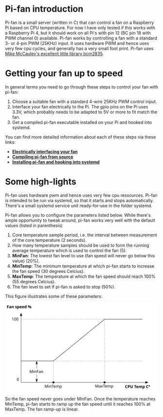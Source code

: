 # Pi-fan introduction
Pi-fan is a small server (written in C) that can control a fan on a Raspberry Pi based on CPU temperature. For now I have only tested if this works with a Raspberry Pi 4, but it should work on all Pi's with pin 12 (BC pin 18 with PWM channel 0) available. Pi-fan works by controlling a fan with a standard 3- or 4-pin PWM (25KHz) input. It uses hardware PWM and hence uses very few cpu cycles, and generally has a very small foot print. Pi-fan uses [Mike McCauley's excellent little library bcm2835](https://www.airspayce.com/mikem/bcm2835).


# Getting your fan up to speed
In general terms you need to go through these steps to control your fan with pi-fan:
1. Choose a suitable fan with a standard 4-wire 25KHz PWM control input.
2. Interface your fan electrically to the Pi. The gpio pins on the Pi uses 3.3V, which probably needs to be adapted to 5V or more to fit match the fan.
3. Get a compiled pi-fan executable installed on your Pi and hooked into systemd.

You can find more detailed information about each of these steps via these links:
* [**Electrically interfacing your fan**](docs/electrical_interface.md)
* [**Compiling pi-fan from source**](docs/compiling_pi-fan.md)
* [**Installing pi-fan and hooking into systemd**](docs/systemd_install.md)


# Some high-lights
Pi-fan uses hardware pwm and hence uses very few cpu ressources. Pi-fan is intended to be run  via systemd, so that it starts and stops automatically. There's a small systemd service unit ready-for-use in the folder systemd.

Pi-fan allows you to configure the parameters listed below. While there's ample opportunity to tweak around, pi-fan works very well with the default values (listed in parenthesis)
1. Core temperature sample period, i.e. the interval between measurement of the core temperature (2 seconds).
2. How many temperature samples should be used to form the running average temperature which is used to control the fan (5).
3. **MinFan**: The lowest fan level to use (fan speed will never go below this value) (20%).
4. **MinTemp**: The minimum temperature at which pi-fan starts to increase the fan speed (30 degrees Celcius).
5. **MaxTemp**: The temperature at which the fan speed should reach 100% (55 degrees Celcius).
6. The fan level to set if pi-fan is asked to stop (50%).

This figure illustrates some of these parameters:

![pi-fan regulation](images/regulation.svg "Pi-fan regulation")

So the fan speed never goes under MinFan. Once the temperature reaches MinTemp, pi-fan starts to ramp up the fan speed until it reaches 100% at MaxTemp. The fan ramp-up is linear.


